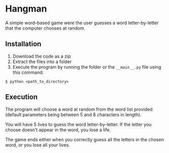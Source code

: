 # Hangman
A simple word-based game were the user guesses a word letter-by-letter that the computer chooses at random.

## Installation
1. Download the code as a zip
2. Extract the files into a folder
3. Execute the program by running the folder or the `__main__.py` file using this command: 

`$ python <path_to_directory>`

## Execution
The program will choose a word at random from the word list provided (default parameters being between 5 and 8 characters in length).

You will have 5 lives to guess the word letter-by-letter. If the letter you choose doesn't appear in the word, you lose a life.

The game ends either when you correctly guess all the letters in the chosen word, or you lose all your lives.

